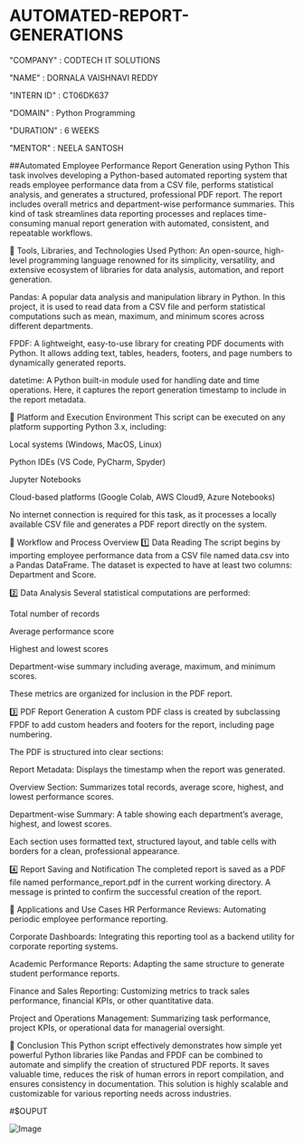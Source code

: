 # AUTOMATED-REPORT-GENERATIONS

"COMPANY" : CODTECH IT SOLUTIONS

"NAME" : DORNALA VAISHNAVI REDDY

"INTERN ID" : CT06DK637

"DOMAIN" : Python Programming

"DURATION" : 6 WEEKS

"MENTOR" : NEELA SANTOSH

##Automated Employee Performance Report Generation using Python
This task involves developing a Python-based automated reporting system that reads employee performance data from a CSV file, performs statistical analysis, and generates a structured, professional PDF report. The report includes overall metrics and department-wise performance summaries. This kind of task streamlines data reporting processes and replaces time-consuming manual report generation with automated, consistent, and repeatable workflows.

📌 Tools, Libraries, and Technologies Used
Python: An open-source, high-level programming language renowned for its simplicity, versatility, and extensive ecosystem of libraries for data analysis, automation, and report generation.

Pandas: A popular data analysis and manipulation library in Python. In this project, it is used to read data from a CSV file and perform statistical computations such as mean, maximum, and minimum scores across different departments.

FPDF: A lightweight, easy-to-use library for creating PDF documents with Python. It allows adding text, tables, headers, footers, and page numbers to dynamically generated reports.

datetime: A Python built-in module used for handling date and time operations. Here, it captures the report generation timestamp to include in the report metadata.

📌 Platform and Execution Environment
This script can be executed on any platform supporting Python 3.x, including:

Local systems (Windows, MacOS, Linux)

Python IDEs (VS Code, PyCharm, Spyder)

Jupyter Notebooks

Cloud-based platforms (Google Colab, AWS Cloud9, Azure Notebooks)

No internet connection is required for this task, as it processes a locally available CSV file and generates a PDF report directly on the system.

📌 Workflow and Process Overview
1️⃣ Data Reading
The script begins by importing employee performance data from a CSV file named data.csv into a Pandas DataFrame. The dataset is expected to have at least two columns: Department and Score.

2️⃣ Data Analysis
Several statistical computations are performed:

Total number of records

Average performance score

Highest and lowest scores

Department-wise summary including average, maximum, and minimum scores.

These metrics are organized for inclusion in the PDF report.

3️⃣ PDF Report Generation
A custom PDF class is created by subclassing FPDF to add custom headers and footers for the report, including page numbering.

The PDF is structured into clear sections:

Report Metadata: Displays the timestamp when the report was generated.

Overview Section: Summarizes total records, average score, highest, and lowest performance scores.

Department-wise Summary: A table showing each department’s average, highest, and lowest scores.

Each section uses formatted text, structured layout, and table cells with borders for a clean, professional appearance.

4️⃣ Report Saving and Notification
The completed report is saved as a PDF file named performance_report.pdf in the current working directory. A message is printed to confirm the successful creation of the report.

📌 Applications and Use Cases
HR Performance Reviews: Automating periodic employee performance reporting.

Corporate Dashboards: Integrating this reporting tool as a backend utility for corporate reporting systems.

Academic Performance Reports: Adapting the same structure to generate student performance reports.

Finance and Sales Reporting: Customizing metrics to track sales performance, financial KPIs, or other quantitative data.

Project and Operations Management: Summarizing task performance, project KPIs, or operational data for managerial oversight.

📌 Conclusion
This Python script effectively demonstrates how simple yet powerful Python libraries like Pandas and FPDF can be combined to automate and simplify the creation of structured PDF reports. It saves valuable time, reduces the risk of human errors in report compilation, and ensures consistency in documentation. This solution is highly scalable and customizable for various reporting needs across industries.

#$OUPUT 

![Image](https://github.com/user-attachments/assets/4cfe864e-829f-4789-aa90-21b359bb32f5)
